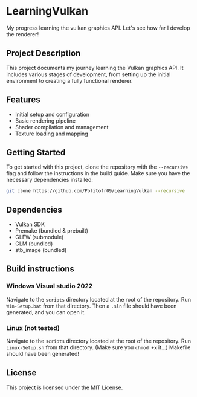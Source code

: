 # LearningVulkan
My progress learning the vulkan graphics API. Let's see how far I develop the renderer!

## Project Description

This project documents my journey learning the Vulkan graphics API. It includes various stages of development, from setting up the initial environment to creating a fully functional renderer.

## Features

- Initial setup and configuration
- Basic rendering pipeline
- Shader compilation and management
- Texture loading and mapping

## Getting Started

To get started with this project, clone the repository with the `--recursive` flag and follow the instructions in the build guide. Make sure you have the necessary dependencies installed:
```bash
git clone https://github.com/Politofr09/LearningVulkan --recursive
```

## Dependencies

- Vulkan SDK
- Premake (bundled & prebuilt)
- GLFW (submodule)
- GLM (bundled)
- stb_image (bundled)

## Build instructions

### Windows Visual studio 2022
Navigate to the `scripts` directory located at the root of the repository.
Run `Win-Setup.bat` from that directory.
Then a `.sln` file should have been generated, and you can open it.

### Linux (not tested)
Navigate to the `scripts` directory located at the root of the repository.
Run `Linux-Setup.sh` from that directory. (Make sure you `chmod +x` it...)
Makefile should have been generated!

## License

This project is licensed under the MIT License.
